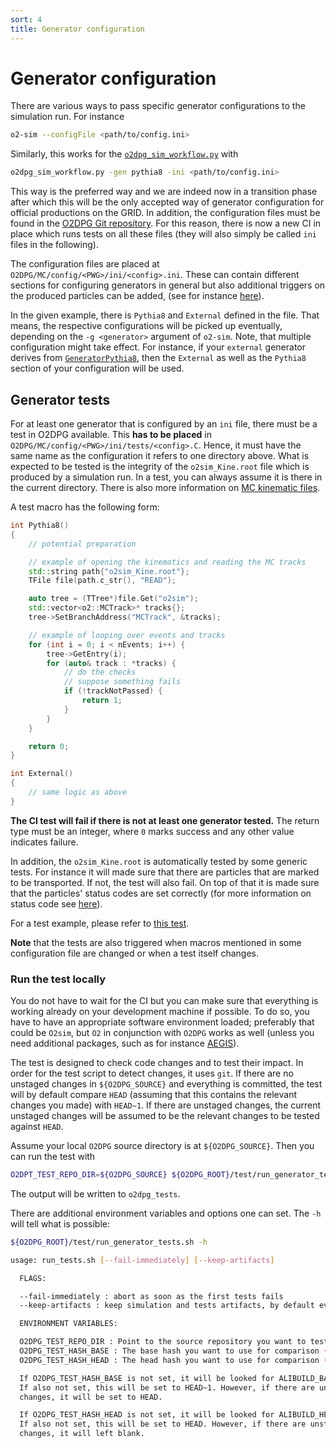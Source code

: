 ```yaml
---
sort: 4
title: Generator configuration
---
```


# Generator configuration

There are various ways to pass specific generator configurations to the simulation run. For instance
```bash
o2-sim --configFile <path/to/config.ini>
```

Similarly, this works for the [`o2dpg_sim_workflow.py`](../o2dpgworkflow/README.md/#o2dpg-workflows) with
```bash
o2dpg_sim_workflow.py -gen pythia8 -ini <path/to/config.ini>
```

This way is the preferred way and we are indeed now in a transition phase after which this will be the only accepted way of generator configuration for official productions on the GRID. In addition, the configuration files must be found in the [O2DPG Git repository](https://github.com/AliceO2Group/O2DPG).
For this reason, there is now a new CI in place which runs tests on all these files (they will also simply be called `ini` files in the following).

The configuration files are placed at `O2DPG/MC/config/<PWG>/ini/<config>.ini`. These can contain different sections for configuring generators in general but also additional triggers on the produced particles can be added,
(see for instance [here](https://github.com/AliceO2Group/O2DPG/blob/546ec5d03a57d189b4ea3c92c5a8e1d7af812d41/MC/config/PWGDQ/ini/GeneratorHF_ccbarToMuonsSemileptonic_fwdy.ini)).

In the given example, there is `Pythia8` and `External` defined in the file. That means, the respective configurations will be picked up eventually, depending on the `-g <generator>` argument of `o2-sim`. Note, that multiple configuration might take effect. For instance, if your `external` generator derives from
[`GeneratorPythia8`](https://github.com/AliceO2Group/AliceO2/blob/dev/Generators/include/Generators/GeneratorPythia8.h), then the `External` as well as the `Pythia8` section of your configuration will be used.

## Generator tests

For at least one generator that is configured by an `ini` file, there must be a test in O2DPG available. This **has to be placed** in `O2DPG/MC/config/<PWG>/ini/tests/<config>.C`. Hence, it must have the same name as the configuration it refers to one directory above. What is expected to be tested is the integrity of the `o2sim_Kine.root` file which is produced by a simulation run.
In a test, you can always assume it is there in the current directory. There is also more information on [MC kinematic files](../transport/mckine.md).

A test macro has the following form:
```cpp
int Pythia8()
{
    // potential preparation

    // example of opening the kinematics and reading the MC tracks
    std::string path{"o2sim_Kine.root"};
    TFile file(path.c_str(), "READ");

    auto tree = (TTree*)file.Get("o2sim");
    std::vector<o2::MCTrack>* tracks{};
    tree->SetBranchAddress("MCTrack", &tracks);

    // example of looping over events and tracks
    for (int i = 0; i < nEvents; i++) {
        tree->GetEntry(i);
        for (auto& track : *tracks) {
            // do the checks
            // suppose something fails
            if (!trackNotPassed) {
                return 1;
            }
        }
    }

    return 0;
}

int External()
{
    // same logic as above
}
```

**The CI test will fail if there is not at least one generator tested.** The return type must be an integer, where `0` marks success and any other value indicates failure.

In addition, the `o2sim_Kine.root` is automatically tested by some generic tests. For instance it will made sure that there are particles that are marked to be transported. If not, the test will also fail.
On top of that it is made sure that the particles' status codes are set correctly (for more information on status code see [here](README.md/#generator-status-codes-flagging-particles-to-be-trackedtransported)).

For a test example, please refer to [this test](https://github.com/AliceO2Group/O2DPG/blob/546ec5d03a57d189b4ea3c92c5a8e1d7af812d41/MC/config/PWGDQ/ini/tests/GeneratorHF_JPsiToMuons_fwdy.C).

**Note** that the tests are also triggered when macros mentioned in some configuration file are changed or when a test itself changes.

### Run the test locally

You do not have to wait for the CI but you can make sure that everything is working already on your development machine if possible. To do so, you have to have an appropriate software environment loaded;
preferably that could be `O2sim`, but `O2` in conjunction with `O2DPG` works as well (unless you need additional packages, such as for instance [AEGIS](https://github.com/AliceO2Group/AEGIS)).

The test is designed to check code changes and to test their impact. In order for the test script to detect changes, it uses `git`.
If there are no unstaged changes in `${O2DPG_SOURCE}` and everything is committed, the test will by default compare `HEAD` (assuming that this contains the relevant changes you made) with `HEAD~1`. If there are unstaged changes, the current unstaged changes will be assumed to be the relevant changes to be tested against `HEAD`.

Assume your local `O2DPG` source directory is at `${O2DPG_SOURCE}`. Then you can run the test with
```bash
O2DPT_TEST_REPO_DIR=${O2DPG_SOURCE} ${O2DPG_ROOT}/test/run_generator_tests.sh
```
The output will be written to `o2dpg_tests`.

There are additional environment variables and options one can set. The `-h` will tell what is possible:
```bash
${O2DPG_ROOT}/test/run_generator_tests.sh -h

usage: run_tests.sh [--fail-immediately] [--keep-artifacts]

  FLAGS:

  --fail-immediately : abort as soon as the first tests fails
  --keep-artifacts : keep simulation and tests artifacts, by default everything but the logs is removed after each test

  ENVIRONMENT VARIABLES:

  O2DPG_TEST_REPO_DIR : Point to the source repository you want to test. (required if the current or parent directory is not the git repository to be tested)
  O2DPG_TEST_HASH_BASE : The base hash you want to use for comparison (optional)
  O2DPG_TEST_HASH_HEAD : The head hash you want to use for comparison (optional)

  If O2DPG_TEST_HASH_BASE is not set, it will be looked for ALIBUILD_BASE_HASH.
  If also not set, this will be set to HEAD~1. However, if there are unstaged
  changes, it will be set to HEAD.

  If O2DPG_TEST_HASH_HEAD is not set, it will be looked for ALIBUILD_HEAD_HASH.
  If also not set, this will be set to HEAD. However, if there are unstaged
  changes, it will left blank.
```
